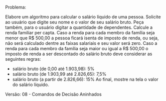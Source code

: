 Problema: 

Elabore um algoritmo para calcular o salário líquido de uma pessoa.
Solicite ao usuário que digite seu nome e o valor de seu salário bruto.
Peça também, para o usuário digitar a quantidade de dependentes.
Calcule a renda familiar per capta.
Caso a renda para cada membro da família seja menor que R$ 500,00 a pessoa ficará isenta de imposto de renda, ou seja, não será calculado dentre as faixas salariais e seu valor será zero.
Caso a renda para cada membro da família seja maior ou igual a R$ 500,00 o imposto de renda a ser descontado do salário bruto deve considerar as seguintes regras:
* salário bruto (de 0,00 até 1.903,98): 5%
* salário bruto (de 1.903,99 até 2.826,65): 7,5%
* salário bruto (a partir de 2.826,66): 15%
Ao final, mostre na tela o valor do salário líquido.

Versão: 08 - Comandos de Decisão Aninhados

